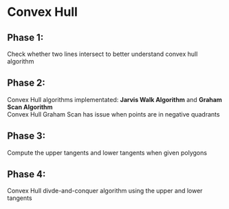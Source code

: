# Convex Hull
## Phase 1:   
Check whether two lines intersect to better understand convex hull algorithm  
## Phase 2:  
Convex Hull algorithms implementated: **Jarvis Walk Algorithm** and **Graham Scan Algorithm**  
Convex Hull Graham Scan has issue when points are in negative quadrants  
## Phase 3:  
Compute the upper tangents and lower tangents when given polygons  
## Phase 4:  
Convex Hull divde-and-conquer algorithm using the upper and lower tangents
